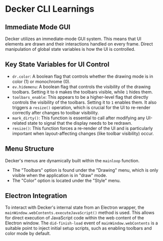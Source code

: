 # Decker CLI Learnings

## Immediate Mode GUI
Decker utilizes an immediate-mode GUI system. This means that UI elements are drawn and their interactions handled on every frame. Direct manipulation of global state variables is how the UI is controlled.

## Key State Variables for UI Control
- `dr.color`: A boolean flag that controls whether the drawing mode is in color (1) or monochrome (0).
- `ev.hidemenu`: A boolean flag that controls the visibility of the drawing toolbars. Setting it to `0` makes the toolbars visible, while `1` hides them.
- `toolbars_enable`: This appears to be a higher-level flag that directly controls the visibility of the toolbars. Setting it to `1` enables them. It also triggers a `resize()` operation, which is crucial for the UI to re-render correctly after changes to toolbar visibility.
- `mark_dirty()`: This function is essential to call after modifying any UI-related state to signal that the display needs to be redrawn.
- `resize()`: This function forces a re-render of the UI and is particularly important when layout-affecting changes (like toolbar visibility) occur.

## Menu Structure
Decker's menus are dynamically built within the `mainloop` function.
- The "Toolbars" option is found under the "Drawing" menu, which is only visible when the application is in "draw" mode.
- The "Color" option is located under the "Style" menu.

## Electron Integration
To interact with Decker's internal state from an Electron wrapper, the `mainWindow.webContents.executeJavaScript()` method is used. This allows for direct execution of JavaScript code within the web content of the Electron window. The `did-finish-load` event of `mainWindow.webContents` is a suitable point to inject initial setup scripts, such as enabling toolbars and color mode by default.